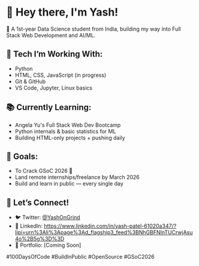 # 👋 Hey there, I'm Yash!

🚀 A 1st-year Data Science student from India, building my way into Full Stack Web Development and AI/ML.

## 🔧 Tech I’m Working With:
- Python
- HTML, CSS, JavaScript (in progress)
- Git & GitHub
- VS Code, Jupyter, Linux basics

## 📚 Currently Learning:
- Angela Yu's Full Stack Web Dev Bootcamp
- Python internals & basic statistics for ML
- Building HTML-only projects + pushing daily

## 🎯 Goals:
- To Crack GSoC 2026 🚀
- Land remote internships/freelance by March 2026
- Build and learn in public — every single day

## 🔗 Let’s Connect!
- 🐦 Twitter: [@YashOnGrind](https://x.com/YashOnGrind)
- 💼 LinkedIn: https://www.linkedin.com/in/yash-patel-61020a347/?lipi=urn%3Ali%3Apage%3Ad_flagship3_feed%3BNhGBFNInTUCrwjAsu4o%2B5g%3D%3D
- 🌱 Portfolio: [Coming Soon]

#100DaysOfCode #BuildInPublic #OpenSource #GSoC2026
